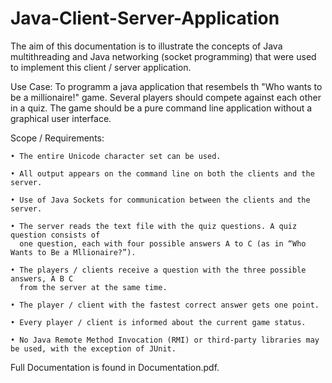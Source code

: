 # Java-Client-Server-Application

The aim of this documentation is to illustrate the concepts of Java multithreading and Java networking (socket programming) that were used to implement
this client / server application.

Use Case:
To programm a java application that resembels th "Who wants to be a millionaire!" game. Several players should compete against each other in a quiz. The game should be a pure command line application without a graphical user interface.

Scope / Requirements:

    • The entire Unicode character set can be used.

    • All output appears on the command line on both the clients and the server.

    • Use of Java Sockets for communication between the clients and the server.

    • The server reads the text file with the quiz questions. A quiz question consists of
      one question, each with four possible answers A to C (as in “Who Wants to Be a Mllionaire?”).
    
    • The players / clients receive a question with the three possible answers, A B C 
      from the server at the same time.
      
    • The player / client with the fastest correct answer gets one point.

    • Every player / client is informed about the current game status.

    • No Java Remote Method Invocation (RMI) or third-party libraries may be used, with the exception of JUnit.


Full Documentation is found in Documentation.pdf.
